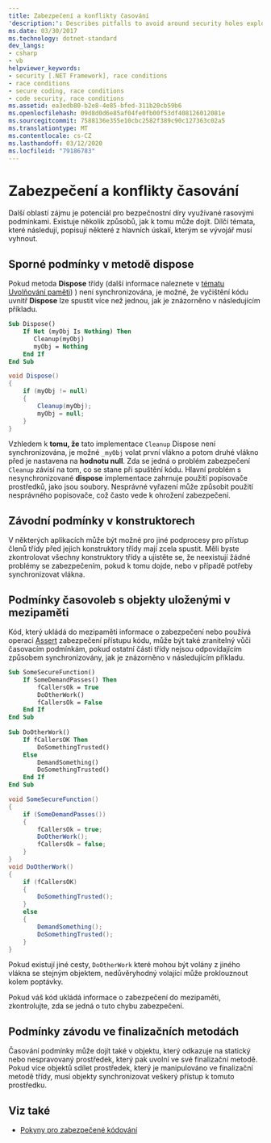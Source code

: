 ```yaml
---
title: Zabezpečení a konflikty časování
'description:': Describes pitfalls to avoid around security holes exploited by race conditions, including dispose methods, constructors, cached objects, and finalizers.
ms.date: 03/30/2017
ms.technology: dotnet-standard
dev_langs:
- csharp
- vb
helpviewer_keywords:
- security [.NET Framework], race conditions
- race conditions
- secure coding, race conditions
- code security, race conditions
ms.assetid: ea3edb80-b2e8-4e85-bfed-311b20cb59b6
ms.openlocfilehash: 09d8d0d6e85af04fe0fb00f53df408126012081e
ms.sourcegitcommit: 7588136e355e10cbc2582f389c90c127363c02a5
ms.translationtype: MT
ms.contentlocale: cs-CZ
ms.lasthandoff: 03/12/2020
ms.locfileid: "79186783"
---
```

# <a name="security-and-race-conditions"></a>Zabezpečení a konflikty časování
Další oblastí zájmu je potenciál pro bezpečnostní díry využívané rasovými podmínkami. Existuje několik způsobů, jak k tomu může dojít. Dílčí témata, které následují, popisují některé z hlavních úskalí, kterým se vývojář musí vyhnout.  
  
## <a name="race-conditions-in-the-dispose-method"></a>Sporné podmínky v metodě dispose  
 Pokud metoda **Dispose** třídy (další informace naleznete v [tématu Uvolňování paměti](../../../docs/standard/garbage-collection/index.md)) ) není synchronizována, je možné, že vyčištění kódu uvnitř **Dispose** lze spustit více než jednou, jak je znázorněno v následujícím příkladu.  
  
```vb  
Sub Dispose()  
    If Not (myObj Is Nothing) Then  
       Cleanup(myObj)  
       myObj = Nothing  
    End If  
End Sub  
```  
  
```csharp  
void Dispose()
{  
    if (myObj != null)
    {  
        Cleanup(myObj);  
        myObj = null;  
    }  
}  
```  
  
 Vzhledem k **tomu, že** tato implementace `Cleanup` Dispose není synchronizována, je možné `_myObj` volat první vlákno a potom druhé vlákno před je nastavena na **hodnotu null**. Zda se jedná o problém zabezpečení `Cleanup` závisí na tom, co se stane při spuštění kódu. Hlavní problém s nesynchronizované **dispose** implementace zahrnuje použití popisovače prostředků, jako jsou soubory. Nesprávné vyřazení může způsobit použití nesprávného popisovače, což často vede k ohrožení zabezpečení.  
  
## <a name="race-conditions-in-constructors"></a>Závodní podmínky v konstruktorech  
 V některých aplikacích může být možné pro jiné podprocesy pro přístup členů třídy před jejich konstruktory třídy mají zcela spustit. Měli byste zkontrolovat všechny konstruktory třídy a ujistěte se, že neexistují žádné problémy se zabezpečením, pokud k tomu dojde, nebo v případě potřeby synchronizovat vlákna.  
  
## <a name="race-conditions-with-cached-objects"></a>Podmínky časovoleb s objekty uloženými v mezipaměti  
 Kód, který ukládá do mezipaměti informace o zabezpečení nebo používá operaci [Assert](../../../docs/framework/misc/using-the-assert-method.md) zabezpečení přístupu kódu, může být také zranitelný vůči časovacím podmínkám, pokud ostatní části třídy nejsou odpovídajícím způsobem synchronizovány, jak je znázorněno v následujícím příkladu.  
  
```vb  
Sub SomeSecureFunction()  
    If SomeDemandPasses() Then  
        fCallersOk = True  
        DoOtherWork()  
        fCallersOk = False  
    End If  
End Sub  
  
Sub DoOtherWork()  
    If fCallersOK Then  
        DoSomethingTrusted()  
    Else  
        DemandSomething()  
        DoSomethingTrusted()  
    End If  
End Sub  
```  
  
```csharp  
void SomeSecureFunction()
{  
    if (SomeDemandPasses())
    {  
        fCallersOk = true;  
        DoOtherWork();  
        fCallersOk = false;  
    }  
}  
void DoOtherWork()
{  
    if (fCallersOK)
    {  
        DoSomethingTrusted();  
    }  
    else
    {  
        DemandSomething();  
        DoSomethingTrusted();  
    }  
}  
```  
  
 Pokud existují jiné cesty, `DoOtherWork` které mohou být volány z jiného vlákna se stejným objektem, nedůvěryhodný volající může proklouznout kolem poptávky.  
  
 Pokud váš kód ukládá informace o zabezpečení do mezipaměti, zkontrolujte, zda se jedná o tuto chybu zabezpečení.  
  
## <a name="race-conditions-in-finalizers"></a>Podmínky závodu ve finalizačních metodách  
 Časování podmínky může dojít také v objektu, který odkazuje na statický nebo nespravovaný prostředek, který pak uvolní ve své finalizační metodě. Pokud více objektů sdílet prostředek, který je manipulováno ve finalizační metodě třídy, musí objekty synchronizovat veškerý přístup k tomuto prostředku.  
  
## <a name="see-also"></a>Viz také

- [Pokyny pro zabezpečené kódování](../../../docs/standard/security/secure-coding-guidelines.md)
